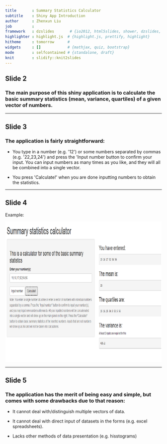 ```yaml
---
title       : Summary Statistics Calculator
subtitle    : Shiny App Introduction
author      : Zhenxun Liu
job         : 
framework   : dzslides       # {io2012, html5slides, shower, dzslides, ...}
highlighter : highlight.js  # {highlight.js, prettify, highlight}
hitheme     : tomorrow      # 
widgets     : []            # {mathjax, quiz, bootstrap}
mode        : selfcontained # {standalone, draft}
knit        : slidify::knit2slides
---
```


## Slide 2

### The main purpose of this shiny application is to calculate the basic summary statistics (mean, variance, quartiles) of a given vector of numbers.



--- 

## Slide 3

### The application is fairly straightforward:

* You type in a number (e.g. '12') or some numbers separated by commas (e.g. '22,23,24') and press the 'Input number button to confirm your input. You can input numbers as many times as you like, and they will all be combined into a single vector.

* You press 'Calculate!' when you are done inputting numbers to obtain the statistics.

---

## Slide 4

Example:

<div style='text-align: center;'>
    <img height='450' width='900' src='assets/img/1.png' />
</div>

---

## Slide 5

### The application has the merit of being easy and simple, but comes with some drawbacks due to that reason:

* It cannot deal with/distinguish multiple vectors of data.

* It cannot deal with direct input of datasets in the forms (e.g. excel spreadsheets).

* Lacks other methods of data presentation (e.g. hisstograms)
